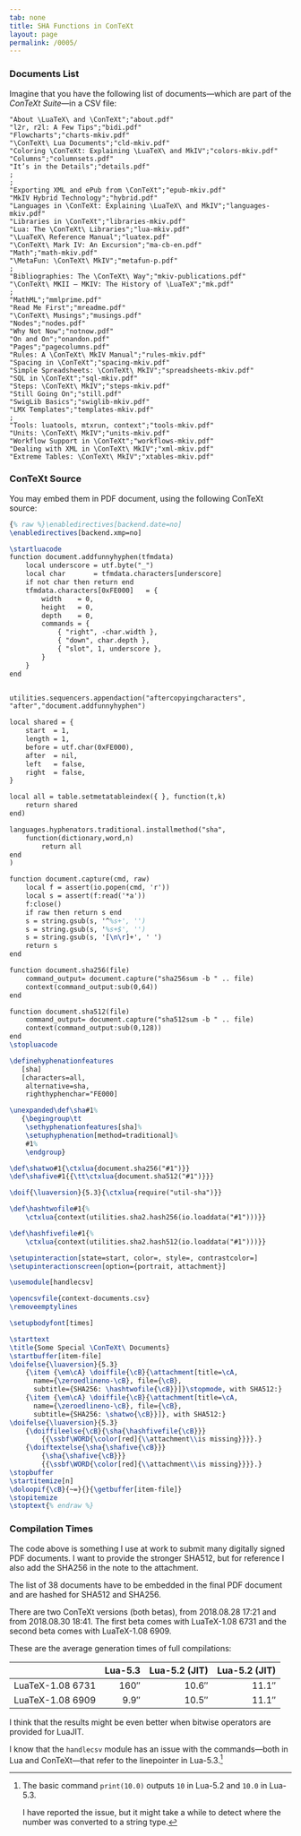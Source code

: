 ```yaml
---
tab: none
title: SHA Functions in ConTeXt
layout: page
permalink: /0005/
---
```


### Documents List

Imagine that you have the following list of documents—which are part of the _ConTeXt Suite_—in a CSV file:

```
"About \LuaTeX\ and \ConTeXt";"about.pdf"
"l2r, r2l: A Few Tips";"bidi.pdf"
"Flowcharts";"charts-mkiv.pdf"
"\ConTeXt\ Lua Documents";"cld-mkiv.pdf"
"Coloring \ConTeXt: Explaining \LuaTeX\ and MkIV";"colors-mkiv.pdf"
"Columns";"columnsets.pdf"
"It’s in the Details";"details.pdf"
;
;
"Exporting XML and ePub from \ConTeXt";"epub-mkiv.pdf"
"MkIV Hybrid Technology";"hybrid.pdf"
"Languages in \ConTeXt: Explaining \LuaTeX\ and MkIV";"languages-mkiv.pdf"
"Libraries in \ConTeXt";"libraries-mkiv.pdf"
"Lua: The \ConTeXt\ Libraries";"lua-mkiv.pdf"
"\LuaTeX\ Reference Manual";"luatex.pdf"
"\ConTeXt\ Mark IV: An Excursion";"ma-cb-en.pdf"
"Math";"math-mkiv.pdf"
"\MetaFun: \ConTeXt\ MkIV";"metafun-p.pdf"
;
"Bibliographies: The \ConTeXt\ Way";"mkiv-publications.pdf"
"\ConTeXt\ MKII – MKIV: The History of \LuaTeX";"mk.pdf"
;
"MathML";"mmlprime.pdf"
"Read Me First";"mreadme.pdf"
"\ConTeXt\ Musings";"musings.pdf"
"Nodes";"nodes.pdf"
"Why Not Now";"notnow.pdf"
"On and On";"onandon.pdf"
"Pages";"pagecolumns.pdf"
"Rules: A \ConTeXt\ MkIV Manual";"rules-mkiv.pdf"
"Spacing in \ConTeXt";"spacing-mkiv.pdf"
"Simple Spreadsheets: \ConTeXt\ MkIV";"spreadsheets-mkiv.pdf"
"SQL in \ConTeXt";"sql-mkiv.pdf"
"Steps: \ConTeXt\ MkIV";"steps-mkiv.pdf"
"Still Going On";"still.pdf"
"SwigLib Basics";"swiglib-mkiv.pdf"
"LMX Templates";"templates-mkiv.pdf"
;
"Tools: luatools, mtxrun, context";"tools-mkiv.pdf"
"Units: \ConTeXt\ MkIV";"units-mkiv.pdf"
"Workflow Support in \ConTeXt";"workflows-mkiv.pdf"
"Dealing with XML in \ConTeXt\ MkIV";"xml-mkiv.pdf"
"Extreme Tables: \ConTeXt\ MkIV";"xtables-mkiv.pdf"
```

### ConTeXt Source

You may embed them in PDF document, using the following ConTeXt source:

``` tex
{% raw %}\enabledirectives[backend.date=no]
\enabledirectives[backend.xmp=no]

\startluacode
function document.addfunnyhyphen(tfmdata)
    local underscore = utf.byte("_")
    local char       = tfmdata.characters[underscore]
    if not char then return end
    tfmdata.characters[0xFE000]   = {
        width    = 0,
        height   = 0,
        depth    = 0,
        commands = {
            { "right", -char.width },
            { "down", char.depth },
            { "slot", 1, underscore },
        }
    }
end


utilities.sequencers.appendaction("aftercopyingcharacters",
"after","document.addfunnyhyphen")

local shared = {
    start  = 1,
    length = 1,
    before = utf.char(0xFE000),
    after  = nil,
    left   = false,
    right  = false,
}

local all = table.setmetatableindex({ }, function(t,k)
    return shared
end)

languages.hyphenators.traditional.installmethod("sha",
    function(dictionary,word,n)
        return all
end
)

function document.capture(cmd, raw)
    local f = assert(io.popen(cmd, 'r'))
    local s = assert(f:read('*a'))
    f:close()
    if raw then return s end
    s = string.gsub(s, '^%s+', '')
    s = string.gsub(s, '%s+$', '')
    s = string.gsub(s, '[\n\r]+', ' ')
    return s
end

function document.sha256(file)
    command_output= document.capture("sha256sum -b " .. file)
    context(command_output:sub(0,64))
end

function document.sha512(file)
    command_output= document.capture("sha512sum -b " .. file)
    context(command_output:sub(0,128))
end
\stopluacode

\definehyphenationfeatures
   [sha]
   [characters=all,
    alternative=sha,
    righthyphenchar="FE000]

\unexpanded\def\sha#1%
   {\begingroup\tt
    \sethyphenationfeatures[sha]%
    \setuphyphenation[method=traditional]%
    #1%
    \endgroup}

\def\shatwo#1{\ctxlua{document.sha256("#1")}}
\def\shafive#1{{\tt\ctxlua{document.sha512("#1")}}}

\doif{\luaversion}{5.3}{\ctxlua{require("util-sha")}}

\def\hashtwofile#1{%
    \ctxlua{context(utilities.sha2.hash256(io.loaddata("#1")))}}

\def\hashfivefile#1{%
    \ctxlua{context(utilities.sha2.hash512(io.loaddata("#1")))}}

\setupinteraction[state=start, color=, style=, contrastcolor=]
\setupinteractionscreen[option={portrait, attachment}]

\usemodule[handlecsv]

\opencsvfile{context-documents.csv}
\removeemptylines

\setupbodyfont[times]

\starttext
\title{Some Special \ConTeXt\ Documents}
\startbuffer[item-file]
\doifelse{\luaversion}{5.3}
    {\item {\em\cA} \doiffile{\cB}{\attachment[title=\cA,
      name={\zeroedlineno-\cB}, file={\cB},
      subtitle={SHA256: \hashtwofile{\cB}}]}\stopmode, with SHA512:}
    {\item {\em\cA} \doiffile{\cB}{\attachment[title=\cA,
      name={\zeroedlineno-\cB}, file={\cB},
      subtitle={SHA256: \shatwo{\cB}}]}, with SHA512:}
\doifelse{\luaversion}{5.3}
    {\doiffileelse{\cB}{\sha{\hashfivefile{\cB}}}
        {{\ssbf\WORD{\color[red]{\\attachment\\is missing}}}}.}
    {\doiftextelse{\sha{\shafive{\cB}}}
        {\sha{\shafive{\cB}}}
        {{\ssbf\WORD{\color[red]{\\attachment\\is missing}}}}.}
\stopbuffer
\startitemize[n]
\doloopif{\cB}{~=}{}{\getbuffer[item-file]}
\stopitemize
\stoptext{% endraw %}
```

### Compilation Times

The code above is something I use at work to submit many digitally signed PDF documents. I want to provide the stronger SHA512, but for reference I also add the SHA256 in the note to the attachment.

The list of 38 documents have to be embedded in the final PDF document and are hashed for SHA512 and SHA256.

There are two ConTeXt versions (both betas), from 2018.08.28 17:21 and from 2018.08.30 18:41. The first beta comes with LuaTeX-1.08 6731 and the second beta comes with LuaTeX-1.08 6909.

These are the average generation times of full compilations:

|                  | Lua-5.3 | Lua-5.2 (JIT) | Lua-5.2 (JIT)|
|:-----------------|--------:|--------------:|-------------:|
| LuaTeX-1.08 6731 |    160″ |         10.6″ |        11.1″ |
| LuaTeX-1.08 6909 |    9.9″ |         10.5″ |        11.1″ |

I think that the results might be even better when bitwise operators are provided for LuaJIT.

I know that the `handlecsv` module has an issue with the commands—both in Lua and ConTeXt—that refer to the linepointer in Lua-5.3.[^lua-number]

[^lua-number]: The basic command `print(10.0)` outputs `10` in Lua-5.2 and `10.0` in Lua-5.3.

    I have reported the issue, but it might take a while to detect where the number was converted to a string type.
